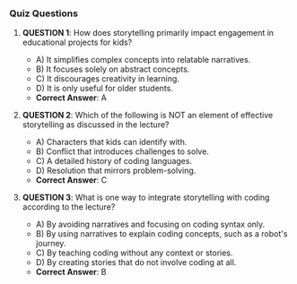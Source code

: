 ### Quiz Questions ###

1. **QUESTION 1**: How does storytelling primarily impact engagement in educational projects for kids?  
   - A) It simplifies complex concepts into relatable narratives.  
   - B) It focuses solely on abstract concepts.  
   - C) It discourages creativity in learning.  
   - D) It is only useful for older students.  
   - **Correct Answer**: A

2. **QUESTION 2**: Which of the following is NOT an element of effective storytelling as discussed in the lecture?  
   - A) Characters that kids can identify with.  
   - B) Conflict that introduces challenges to solve.  
   - C) A detailed history of coding languages.  
   - D) Resolution that mirrors problem-solving.  
   - **Correct Answer**: C

3. **QUESTION 3**: What is one way to integrate storytelling with coding according to the lecture?  
   - A) By avoiding narratives and focusing on coding syntax only.  
   - B) By using narratives to explain coding concepts, such as a robot's journey.  
   - C) By teaching coding without any context or stories.  
   - D) By creating stories that do not involve coding at all.  
   - **Correct Answer**: B